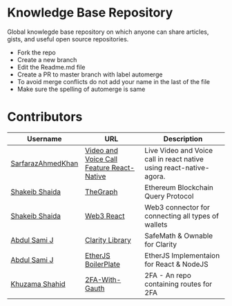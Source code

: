 # Knowledge Base Repository

Global knowlegde base repository on which anyone can share articles, gists, and useful open source repositories.

- Fork the repo
- Create a new branch
- Edit the Readme.md file
- Create a PR to master branch with label automerge
- To avoid merge conflicts do not add your name in the last of the file
- Make sure the spelling of automerge is same

# Contributors

Username | URL | Description
| ------------------------------------------------- | ----------------------------------------------------------------------------------- | -------------------------------------------------- |                       
| [SarfarazAhmedKhan](https://github.com/SarfarazAhmedKhan)| [Video and Voice Call Feature React-Native](https://github.com/SarfarazAhmedKhan/Video-and-Voice-calling-in-react-native.git) | Live Video and Voice call in react native using react-native-agora.
| [Shakeib Shaida](https://github.com/shakeib98)    | [TheGraph](http://thegraph.com/)                                                    | Ethereum Blockchain Query Protocol                 |
| [Shakeib Shaida](https://github.com/shakeib98)    | [Web3 React](https://github.com/NoahZinsmeister/web3-react)                         | Web3 connector for connecting all types of wallets |
| [Abdul Sami J](https://github.com/abdulsamijay) | [Clarity Library](https://github.com/abdulsamijay/blockstack-contract/) | SafeMath & Ownable for Clarity             |
| [Abdul Sami J](https://github.com/abdulsamijay) | [EtherJS BoilerPlate](https://github.com/xorddotone/etherjs-boilerplate) | EtherJS Implementaion for React & NodeJS           |
| [Khuzama Shahid](https://github.com/khuzama98)       | [2FA-With-Gauth](https://github.com/khuzama98/2fa-with-Gauth)                                               | 2FA - An repo containing routes for 2FA  |
